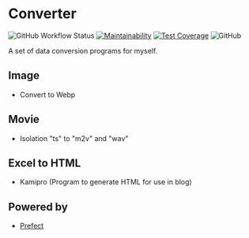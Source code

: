 # Converter

![GitHub Workflow Status](https://img.shields.io/github/workflow/status/angelmaneuver/converter/Converter%20CI) [![Maintainability](https://api.codeclimate.com/v1/badges/59f1fdac918a5ea86961/maintainability)](https://codeclimate.com/github/Angelmaneuver/converter/maintainability) [![Test Coverage](https://api.codeclimate.com/v1/badges/59f1fdac918a5ea86961/test_coverage)](https://codeclimate.com/github/Angelmaneuver/converter/test_coverage) ![GitHub](https://img.shields.io/github/license/angelmaneuver/converter)

A set of data conversion programs for myself.

## Image
 - Convert to Webp

## Movie
 - Isolation "ts" to "m2v" and "wav"

## Excel to HTML
 - Kamipro (Program to generate HTML for use in blog)

## Powered by
 - [Prefect](https://docs.prefect.io)
